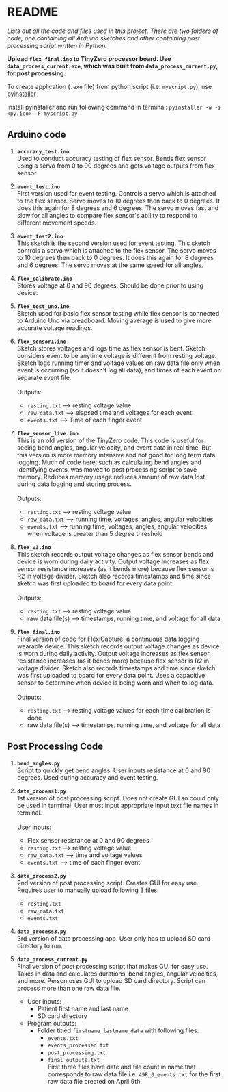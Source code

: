 # README
*Lists out all the code and files used in this project.*
*There are two folders of code, one containing all Arduino sketches and other containing post processing script written in Python.*

**Upload `flex_final.ino` to TinyZero processor board. Use `data_process_current.exe`, which was built from `data_process_current.py`, for post processing.**

To create application (`.exe` file) from python script (i.e. `myscript.py`), use [pyinstaller](https://pyinstaller.readthedocs.io/en/stable/) 

Install pyinstaller and run following command in terminal:
`pyinstaller -w -i <py.ico> -F myscript.py`

## Arduino code

1. **`accuracy_test.ino`**<br/>Used to conduct accuracy testing of flex sensor. Bends flex sensor using a servo from 0 to 90 degrees and gets voltage outputs from flex sensor.

2. **`event_test.ino`**<br/>First version used for event testing. Controls a servo which is attached to the flex sensor. Servo moves to 10 degrees then back to 0 degrees. It does this again for 8 degrees and 6 degrees. The servo moves fast and slow for all angles to compare flex sensor's ability to respond to different movement speeds.

3. **`event_test2.ino`**<br/>This sketch is the second version used for event testing. This sketch controls a servo which is attached to the flex sensor. The servo moves to 10 degrees then back to 0 degrees. It does this again for 8 degrees and 6 degrees. The servo moves at the same speed for all angles.

4. **`flex_calibrate.ino`**<br/>Stores voltage at 0 and 90 degrees. Should be done prior to using device.

5. **`flex_test_uno.ino`**<br/>Sketch used for basic flex sensor testing while flex sensor is connected to Arduino Uno via breadboard. Moving average is used to give more accurate voltage readings.

6. **`flex_sensor1.ino`**<br/>Sketch stores voltages and logs time as flex sensor is bent. Sketch considers event to be anytime voltage is different from resting voltage. Sketch logs running timer and voltage values on raw data file only when event is occurring (so it doesn't log all data), and times of each event on separate event file.\
\
Outputs:
    - `resting.txt` --> resting voltage value
    - `raw_data.txt` --> elapsed time and voltages for each event
    - `events.txt` --> Time of each finger event
         
7. **`flex_sensor_live.ino`**<br/>This is an old version of the TinyZero code. This code is useful for seeing bend angles, angular velocity, and event data in real time. But this version is more memory intensive and not good for long term data logging. Much of code here, such as calculating bend angles and identifying events, was moved to post processing script to save memory. Reduces memory usage reduces amount of raw data lost during data logging and storing process.\
\
Outputs:
    - `resting.txt` --> resting voltage value
    - `raw_data.txt` --> running time, voltages, angles, angular velocities
    - `events.txt` --> running time, voltages, angles, angular velocities when voltage is greater than 5 degree threshold
         
8. **`flex_v3.ino`**<br/>This sketch records output voltage changes as flex sensor bends and device is worn during daily activity. Output voltage increases as flex sensor resistance increases (as it bends more) because flex sensor is R2 in voltage divider. Sketch also records timestamps and time since sketch was first uploaded to board for every data point.\
\
Outputs: 
    - `resting.txt` --> resting voltage value
    - raw data file(s) --> timestamps, running time, and voltage for all data
         
9. **`flex_final.ino`**<br/>Final version of code for FlexiCapture, a continuous data logging wearable device. This sketch records output voltage changes as device is worn during daily activity. Output voltage increases as flex sensor resistance increases (as it bends more) because flex sensor is R2 in voltage divider. Sketch also records timestamps and time since sketch was first uploaded to board for every data point. Uses a capacitive sensor to determine when device is being worn and when to log data.\
\
Outputs:
    - `resting.txt` --> resting voltage values for each time calibration is done
    - raw data file(s) --> timestamps, running time, and voltage for all data

## Post Processing Code

1. **`bend_angles.py`**<br/>Script to quickly get bend angles. User inputs resistance at 0 and 90 degrees. Used during accuracy and event testing.

2. **`data_process1.py`**<br/>1st version of post processing script. Does not create GUI so could only be used in terminal. User must input appropriate input text file names in terminal.\
\
User inputs:
    - Flex sensor resistance at 0 and 90 degrees
    - `resting.txt` --> resting voltage value
    - `raw_data.txt` --> time and voltage values
    - `events.txt` --> time of each finger event

3. **`data_process2.py`**<br/>2nd version of post processing script. Creates GUI for easy use. Requires user to manually upload following 3 files:
    - `resting.txt`
    - `raw_data.txt`
    - `events.txt`

4. **`data_process3.py`**<br/>3rd version of data processing app. User only has to upload SD card directory to run.

5. **`data_process_current.py`**<br/>Final version of post processing script that makes GUI for easy use. Takes in data and calculates durations, bend angles, angular velocities, and more. Person uses GUI to upload SD card directory. Script can process more than one raw data file.

    - User inputs:
        - Patient first name and last name
        - SD card directory
    - Program outputs:
        - Folder titled `firstname_lastname_data` with following files:
            - `events.txt`
            - `events_processed.txt`
            - `post_processing.txt`
            - `final_outputs.txt`
\
First three files have date and file count in name that corresponds to raw data file i.e. `49R_0_events.txt` for the first raw data file created on April 9th.
